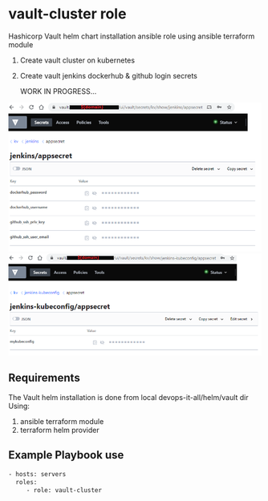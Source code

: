 vault-cluster role
==================

Hashicorp Vault helm chart installation ansible role using ansible terraform module
1) Create vault cluster on kubernetes
2) Create vault jenkins dockerhub & github login secrets

    WORK IN PROGRESS...

<img src="../../../images/haproxy-vault-jenkins-appsecret.png" width="600" >
<img src="../../../images/haproxy-vault-jenkins-kubeconfig-appsecret.png" width="600" >

Requirements
------------

The Vault helm installation is done from local devops-it-all/helm/vault dir
Using:
1) ansible terraform module
2) terraform helm provider

Example Playbook use
--------------------
    - hosts: servers
      roles:
         - role: vault-cluster
